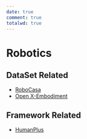 ```yaml
---
date: true
comment: true
totalwd: true
---
```


# Robotics

## DataSet Related

- [RoboCasa](RoboCasa.md)
- [Open X-Embodiment](Open-X-Embodiment.md)

## Framework Related

- [HumanPlus](HumanPlus.md)